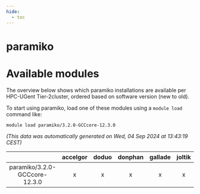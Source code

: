 ```yaml
---
hide:
  - toc
---
```


paramiko
========

# Available modules


The overview below shows which paramiko installations are available per HPC-UGent Tier-2cluster, ordered based on software version (new to old).

To start using paramiko, load one of these modules using a `module load` command like:

```shell
module load paramiko/3.2.0-GCCcore-12.3.0
```

*(This data was automatically generated on Wed, 04 Sep 2024 at 13:43:19 CEST)*  

| |accelgor|doduo|donphan|gallade|joltik|shinx|skitty|
| :---: | :---: | :---: | :---: | :---: | :---: | :---: | :---: |
|paramiko/3.2.0-GCCcore-12.3.0|x|x|x|x|x|x|x|

